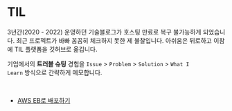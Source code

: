 # TIL

3년간(2020 - 2022) 운영하던 기술블로그가 호스팅 만료로 복구 불가능하게 되었습니다. 최근 프로젝트가 바빠 꼼꼼히 체크하지 못한 제 불찰입니다. 아쉬움은 뒤로하고 이참에 TIL 플랫폼을 깃허브로 옮깁니다.

기업에서의 **트러블 슈팅** 경험을 <code>Issue</code> > <code>Problem</code> > <code>Solution</code> > <code>What I Learn</code> 방식으로 간략하게 메모합니다.

<br>

+ [AWS EB로 배포하기](https://github.com/hoonlocal/TIL/blob/main/AWS_EB%EB%A1%9C_%EB%B0%B0%ED%8F%AC%ED%95%98%EA%B8%B0.md)
